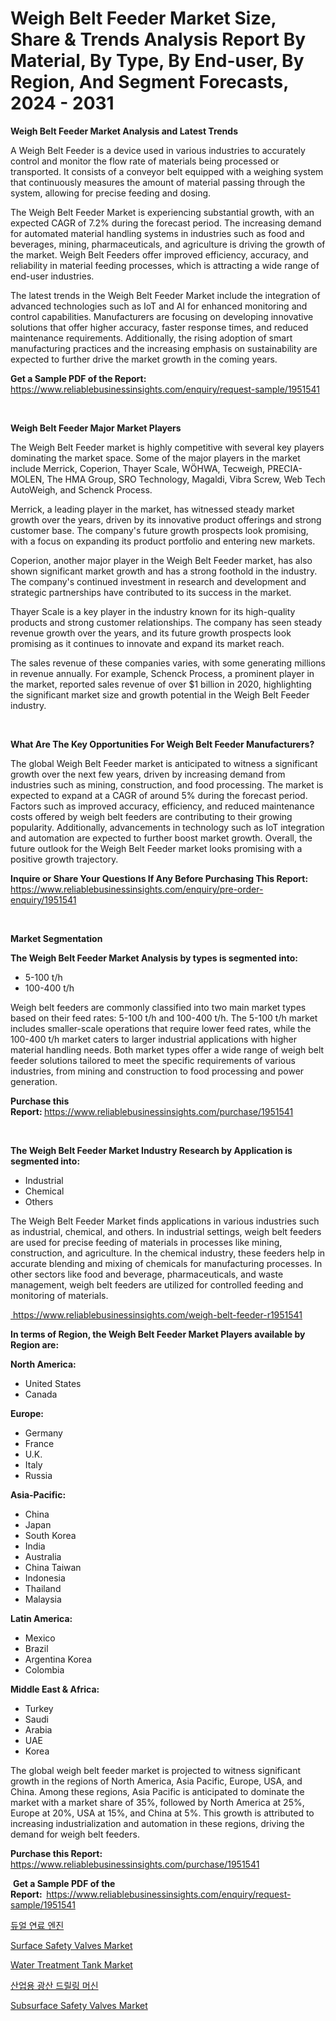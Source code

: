 <p><h1>Weigh Belt Feeder Market Size, Share & Trends Analysis Report By Material, By Type, By End-user, By Region, And Segment Forecasts, 2024 - 2031</h1></p><p><strong>Weigh Belt Feeder Market Analysis and Latest Trends</strong></p>
<p><p>A Weigh Belt Feeder is a device used in various industries to accurately control and monitor the flow rate of materials being processed or transported. It consists of a conveyor belt equipped with a weighing system that continuously measures the amount of material passing through the system, allowing for precise feeding and dosing.</p><p>The Weigh Belt Feeder Market is experiencing substantial growth, with an expected CAGR of 7.2% during the forecast period. The increasing demand for automated material handling systems in industries such as food and beverages, mining, pharmaceuticals, and agriculture is driving the growth of the market. Weigh Belt Feeders offer improved efficiency, accuracy, and reliability in material feeding processes, which is attracting a wide range of end-user industries.</p><p>The latest trends in the Weigh Belt Feeder Market include the integration of advanced technologies such as IoT and AI for enhanced monitoring and control capabilities. Manufacturers are focusing on developing innovative solutions that offer higher accuracy, faster response times, and reduced maintenance requirements. Additionally, the rising adoption of smart manufacturing practices and the increasing emphasis on sustainability are expected to further drive the market growth in the coming years.</p></p>
<p><strong>Get a Sample PDF of the Report:&nbsp;</strong> <a href="https://www.reliablebusinessinsights.com/enquiry/request-sample/1951541">https://www.reliablebusinessinsights.com/enquiry/request-sample/1951541</a></p>
<p>&nbsp;</p>
<p><strong>Weigh Belt Feeder Major Market Players</strong></p>
<p><p>The Weigh Belt Feeder market is highly competitive with several key players dominating the market space. Some of the major players in the market include Merrick, Coperion, Thayer Scale, WÖHWA, Tecweigh, PRECIA-MOLEN, The HMA Group, SRO Technology, Magaldi, Vibra Screw, Web Tech AutoWeigh, and Schenck Process.</p><p>Merrick, a leading player in the market, has witnessed steady market growth over the years, driven by its innovative product offerings and strong customer base. The company's future growth prospects look promising, with a focus on expanding its product portfolio and entering new markets.</p><p>Coperion, another major player in the Weigh Belt Feeder market, has also shown significant market growth and has a strong foothold in the industry. The company's continued investment in research and development and strategic partnerships have contributed to its success in the market.</p><p>Thayer Scale is a key player in the industry known for its high-quality products and strong customer relationships. The company has seen steady revenue growth over the years, and its future growth prospects look promising as it continues to innovate and expand its market reach.</p><p>The sales revenue of these companies varies, with some generating millions in revenue annually. For example, Schenck Process, a prominent player in the market, reported sales revenue of over $1 billion in 2020, highlighting the significant market size and growth potential in the Weigh Belt Feeder industry.</p></p>
<p>&nbsp;</p>
<p><strong>What Are The Key Opportunities For Weigh Belt Feeder Manufacturers?</strong></p>
<p><p>The global Weigh Belt Feeder market is anticipated to witness a significant growth over the next few years, driven by increasing demand from industries such as mining, construction, and food processing. The market is expected to expand at a CAGR of around 5% during the forecast period. Factors such as improved accuracy, efficiency, and reduced maintenance costs offered by weigh belt feeders are contributing to their growing popularity. Additionally, advancements in technology such as IoT integration and automation are expected to further boost market growth. Overall, the future outlook for the Weigh Belt Feeder market looks promising with a positive growth trajectory.</p></p>
<p><strong>Inquire or Share Your Questions If Any Before Purchasing This Report:</strong> <a href="https://www.reliablebusinessinsights.com/enquiry/pre-order-enquiry/1951541">https://www.reliablebusinessinsights.com/enquiry/pre-order-enquiry/1951541</a></p>
<p>&nbsp;</p>
<p><strong>Market Segmentation</strong></p>
<p><strong>The Weigh Belt Feeder Market Analysis by types is segmented into:</strong></p>
<p><ul><li>5-100 t/h</li><li>100-400 t/h</li></ul></p>
<p><p>Weigh belt feeders are commonly classified into two main market types based on their feed rates: 5-100 t/h and 100-400 t/h. The 5-100 t/h market includes smaller-scale operations that require lower feed rates, while the 100-400 t/h market caters to larger industrial applications with higher material handling needs. Both market types offer a wide range of weigh belt feeder solutions tailored to meet the specific requirements of various industries, from mining and construction to food processing and power generation.</p></p>
<p><strong>Purchase this Report:&nbsp;</strong><a href="https://www.reliablebusinessinsights.com/purchase/1951541">https://www.reliablebusinessinsights.com/purchase/1951541</a></p>
<p>&nbsp;</p>
<p><strong>The Weigh Belt Feeder Market Industry Research by Application is segmented into:</strong></p>
<p><ul><li>Industrial</li><li>Chemical</li><li>Others</li></ul></p>
<p><p>The Weigh Belt Feeder Market finds applications in various industries such as industrial, chemical, and others. In industrial settings, weigh belt feeders are used for precise feeding of materials in processes like mining, construction, and agriculture. In the chemical industry, these feeders help in accurate blending and mixing of chemicals for manufacturing processes. In other sectors like food and beverage, pharmaceuticals, and waste management, weigh belt feeders are utilized for controlled feeding and monitoring of materials.</p></p>
<p><a href="https://www.reliablebusinessinsights.com/weigh-belt-feeder-r1951541">&nbsp;https://www.reliablebusinessinsights.com/weigh-belt-feeder-r1951541</a></p>
<p><strong>In terms of Region, the Weigh Belt Feeder Market Players available by Region are:</strong></p>
<p>
    <p> <strong> North America: </strong>
        <ul>
            <li>United States</li>
            <li>Canada</li>
        </ul>
        </p> 
    <p> <strong> Europe: </strong>
        <ul>
            <li>Germany</li>
            <li>France</li>
            <li>U.K.</li>
            <li>Italy</li>
            <li>Russia</li>
        </ul>
        </p> 
    <p> <strong> Asia-Pacific: </strong>
        <ul>
            <li>China</li>
            <li>Japan</li>
            <li>South Korea</li>
            <li>India</li>
            <li>Australia</li>
            <li>China Taiwan</li>
            <li>Indonesia</li>
            <li>Thailand</li>
            <li>Malaysia</li>
        </ul>
        </p> 
    <p> <strong> Latin America: </strong>
        <ul>
            <li>Mexico</li>
            <li>Brazil</li>
            <li>Argentina Korea</li>
            <li>Colombia</li>
        </ul>
        </p> 
    <p> <strong> Middle East & Africa: </strong>
        <ul>
            <li>Turkey</li>
            <li>Saudi</li>
            <li>Arabia</li>
            <li>UAE</li>
            <li>Korea</li>
        </ul>
    </p>
    </p>
<p><p>The global weigh belt feeder market is projected to witness significant growth in the regions of North America, Asia Pacific, Europe, USA, and China. Among these regions, Asia Pacific is anticipated to dominate the market with a market share of 35%, followed by North America at 25%, Europe at 20%, USA at 15%, and China at 5%. This growth is attributed to increasing industrialization and automation in these regions, driving the demand for weigh belt feeders.</p></p>
<p><strong>Purchase this Report: </strong><a href="https://www.reliablebusinessinsights.com/purchase/1951541">https://www.reliablebusinessinsights.com/purchase/1951541</a></p>
<p>&nbsp;<strong>Get a Sample PDF of the Report:&nbsp;&nbsp;</strong><a href="https://www.reliablebusinessinsights.com/enquiry/request-sample/1951541">https://www.reliablebusinessinsights.com/enquiry/request-sample/1951541</a></p>
<p><strong></strong></p>
<p><p><a href="https://github.com/victorsharp87978/Market-Research-Report-List-1/blob/main/8456195167429.md">듀얼 연료 엔진</a></p><p><a href="https://github.com/sifatuddin25/Market-Research-Report-List-1/blob/main/surface-safety-valves-market.md">Surface Safety Valves Market</a></p><p><a href="https://issuu.com/reportprime-2/docs/water-treatment-tank-market-size-2030.pptx">Water Treatment Tank Market</a></p><p><a href="https://github.com/PercyHagernes9778/Market-Research-Report-List-2/blob/main/7552128167428.md">산업용 광산 드릴링 머신</a></p><p><a href="https://github.com/wrwgzwbr35/Market-Research-Report-List-1/blob/main/subsurface-safety-valves-market.md">Subsurface Safety Valves Market</a></p></p>